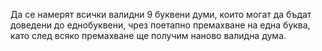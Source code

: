Да се намерят всички валидни 9 буквени думи, които могат да бъдат доведени до
еднобуквени, чрез поетапно премахване на една буква, като след всяко премахване ще получим
наново валидна дума.
